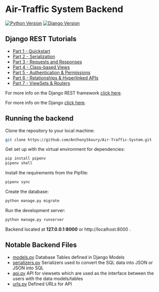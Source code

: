 # Air-Traffic System Backend

[![Python Version](https://img.shields.io/badge/python-3.7-brightgreen.svg)](https://python.org)
[![Django Version](https://img.shields.io/badge/django-3.1.2-brightgreen.svg)](https://djangoproject.com)

## Django REST Tutorials

* [Part 1 - Quickstart](https://www.django-rest-framework.org/tutorial/quickstart/)
* [Part 2 - Serialization](https://www.django-rest-framework.org/tutorial/1-serialization/)
* [Part 3 - Requests and Responses](https://www.django-rest-framework.org/tutorial/2-requests-and-responses/)
* [Part 4 - Class-based Views](https://www.django-rest-framework.org/tutorial/3-class-based-views/)
* [Part 5 - Authentication & Permissions](https://www.django-rest-framework.org/tutorial/4-authentication-and-permissions/)
* [Part 6 - Relationships & Hyperlinked APIs](https://www.django-rest-framework.org/tutorial/5-relationships-and-hyperlinked-apis/)
* [Part 7 - ViewSets & Routers](https://www.django-rest-framework.org/tutorial/6-viewsets-and-routers/)

For more info on the Django REST framework [click here](https://www.django-rest-framework.org).

For more info on the Django [click here](https://www.djangoproject.com/).

## Running the backend

Clone the repository to your local machine:

```bash
git clone https://github.com/AnthonySkoury/Air-Traffic-System.git
```

Get set up with the virtual environment for dependencies:
```bash
pip install pipenv
pipenv shell
```

Install the requirements from the Pipfile:

```bash
pipenv sync
```

Create the database:

```bash
python manage.py migrate
```

Run the development server:

```bash
python manage.py runserver
```

Backend located at **127.0.0.1:8000** or http://localhost:8000 .

## Notable Backend Files

* [models.py](https://github.com/AnthonySkoury/Air-Traffic-System/blob/main/backend/aircraft/models.py) Database Tables defined in Django Models
* [serializers.py](https://github.com/AnthonySkoury/Air-Traffic-System/blob/main/backend/aircraft/serializers.py) Serializers used to convert the SQL data into JSON or JSON into SQL
* [api.py](https://github.com/AnthonySkoury/Air-Traffic-System/blob/main/backend/aircraft/api.py) API for viewsets which are used as the interface between the users with the data models/tables
* [urls.py](https://github.com/AnthonySkoury/Air-Traffic-System/blob/main/backend/aircraft/urls.py) Defined URLs for API